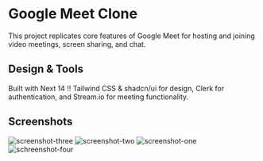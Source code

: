 # Google Meet Clone

This project replicates core features of Google Meet for hosting and joining video meetings, screen sharing, and chat.

## Design & Tools

Built with Next 14 !! Tailwind CSS & shadcn/ui for design, Clerk for authentication, and Stream.io for meeting functionality.

## Screenshots

![screenshot-three](https://github.com/mohsinrezashohag/Alochona/assets/52167468/85856281-5b3e-4730-8869-285304de4343)
![screenshot-two](https://github.com/mohsinrezashohag/Alochona/assets/52167468/618f069e-9bf8-4aca-805d-d4fceeb5e6db)
![screenshot-one](https://github.com/mohsinrezashohag/Alochona/assets/52167468/8d61a44f-537a-4549-9b7f-46a3a93d65c9)
![schreenshot-four](https://github.com/mohsinrezashohag/Alochona/assets/52167468/bd2d0260-e346-4202-ae33-0cd6307c666e)
